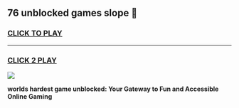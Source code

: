 
## 76 unblocked games slope 👋
<h3>
<a href="https://premium.freeplayer.one?title=76_unblocked_games_slope&ref=13F">CLICK TO PLAY</a></h3>
<hr>

<h3>
<a href="https://premium.freeplayer.one?title=76_unblocked_games_slope&ref=13F">CLICK 2 PLAY</a>
  
</h3>

<a href="https://premium.freeplayer.one?title=76_unblocked_games_slope&ref=12F/"><img src="https://clearcache.store/games.png"></a>


**worlds hardest game unblocked: Your Gateway to Fun and Accessible Online Gaming**
